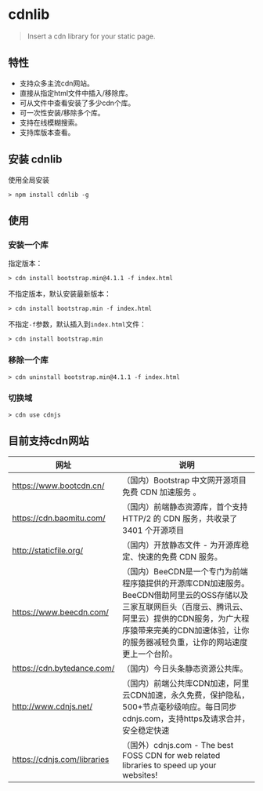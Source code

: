 # cdnlib

> Insert a cdn library for your static page.

## 特性
- 支持众多主流cdn网站。
- 直接从指定html文件中插入/移除库。
- 可从文件中查看安装了多少cdn个库。
- 可一次性安装/移除多个库。
- 支持在线模糊搜索。
- 支持库版本查看。

## 安装 cdnlib

使用全局安装

```shell
> npm install cdnlib -g
```

## 使用

### 安装一个库

指定版本：

```shell
> cdn install bootstrap.min@4.1.1 -f index.html
```

不指定版本，默认安装最新版本：

```shell
> cdn install bootstrap.min -f index.html
```

不指定``-f``参数，默认插入到``index.html``文件：

```shell
> cdn install bootstrap.min
```

### 移除一个库

```shell
> cdn uninstall bootstrap.min@4.1.1 -f index.html
```

### 切换域

```shell
> cdn use cdnjs
```

## 目前支持cdn网站

网址 | 说明
---|---
https://www.bootcdn.cn/ | （国内）Bootstrap 中文网开源项目免费 CDN 加速服务 。
https://cdn.baomitu.com/ | （国内）前端静态资源库，首个支持 HTTP/2 的 CDN 服务，共收录了 3401 个开源项目
http://staticfile.org/ | （国内）开放静态文件 - 为开源库稳定、快速的免费 CDN 服务。
https://www.beecdn.com/ | （国内）BeeCDN是一个专门为前端程序猿提供的开源库CDN加速服务。BeeCDN借助阿里云的OSS存储以及三家互联网巨头（百度云、腾讯云、阿里云）提供的CDN服务，为广大程序猿带来完美的CDN加速体验，让你的服务器减轻负重，让你的网站速度更上一个台阶。
https://cdn.bytedance.com/ | （国内）今日头条静态资源公共库。
http://www.cdnjs.net/ | （国内）前端公共库CDN加速，阿里云CDN加速，永久免费，保护隐私，500+节点毫秒级响应。每日同步cdnjs.com，支持https及请求合并，安全稳定快速
https://cdnjs.com/libraries | （国外）cdnjs.com - The best FOSS CDN for web related libraries to speed up your websites!